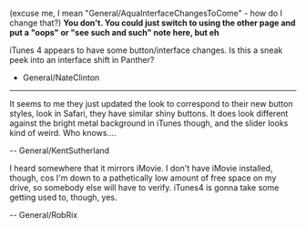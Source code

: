 (excuse me, I mean "General/AquaInterfaceChangesToCome" - how do I change that?) **You don't. You could just switch to using the other page and put a "oops" or "see such and such" note here, but eh**

iTunes 4 appears to have some button/interface changes.  Is this a sneak peek into an interface shift in Panther?
- General/NateClinton

----

It seems to me they just updated the look to correspond to their new button styles, look in Safari, they have similar shiny buttons. It does look different against the bright metal background in iTunes though, and the slider looks kind of weird. Who knows....

-- General/KentSutherland

I heard somewhere that it mirrors iMovie. I don't have iMovie installed, though, cos I'm down to a pathetically low amount of free space on my drive, so somebody else will have to verify. iTunes4 is gonna take some getting used to, though, yes.

-- General/RobRix